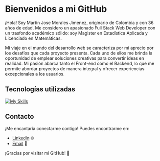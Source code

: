 # Bienvenidos a mi GitHub

¡Hola! Soy Martin Jose Morales Jimenez, originario de Colombia y con 36 años de edad. Me considero un apasionado Full Stack Web Developer con un trasfondo académico sólido: soy Magister en Estadística Aplicada y Licenciado en Matemáticas.

Mi viaje en el mundo del desarrollo web se caracteriza por mi aprecio por los desafíos que cada proyecto presenta. Cada uno de ellos me brinda la oportunidad de emplear soluciones creativas para convertir ideas en realidad. Mi pasión abarca tanto el Front-end como el Backend, lo que me permite abordar proyectos de manera integral y ofrecer experiencias excepcionales a los usuarios.


## Tecnologías utilizadas

[![My Skills](https://skillicons.dev/icons?i=js,html,css,react,redux,git,nodejs,express,sequelize,postgres,bootstrap,typescript,python,prisma,mongodb,next)](https://skillicons.dev)


## Contacto

¡Me encantaría conectarme contigo! Puedes encontrarme en:

- [LinkedIn](https://www.linkedin.com/in/martin-jose-morales-jimenez-279748219/) 🌐
- [Email](mailto:marmorji0106@gmail.com) 📧


¡Gracias por visitar mi GitHub! 👋
